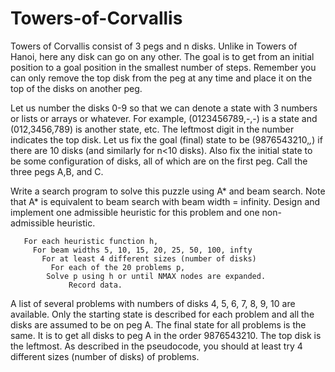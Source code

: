 # Towers-of-Corvallis
Towers of Corvallis consist of 3 pegs and n disks. Unlike in Towers of Hanoi, here any disk can go on any other. The goal is to get from an initial position to a goal position in the smallest number of steps. Remember you can only remove the top disk from the peg at any time and place it on the top of the disks on another peg.

Let us number the disks 0-9 so that we can denote a state with 3 numbers or lists or arrays or whatever. For example, (0123456789,-,-) is a state and (012,3456,789) is another state, etc. The leftmost digit in the number indicates the top disk. Let us fix the goal (final) state to be (9876543210,_,_) if there are 10 disks (and similarly for n<10 disks). Also fix the initial state to be some configuration of disks, all of which are on the first peg. Call the three pegs A,B, and C.

Write a search program to solve this puzzle using A* and beam search. Note that A* is equivalent to beam search with beam width = infinity. Design and implement one admissible heuristic for this problem and one non-admissible heuristic.
 
       For each heuristic function h, 
         For beam widths 5, 10, 15, 20, 25, 50, 100, infty
           For at least 4 different sizes (number of disks)
             For each of the 20 problems p, 
		 	Solve p using h or until NMAX nodes are expanded. 
                 Record data.
                       
A list of several problems with numbers of disks 4, 5, 6, 7, 8, 9, 10 are available. Only the starting state is described for each problem and all the disks are assumed to be on peg A. The final state for all problems is the same. It is to get all disks to peg A in the order 9876543210. The top disk is the leftmost. As described in the pseudocode, you should at least try 4 different sizes (number of disks) of problems.
